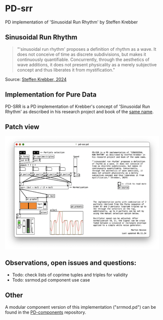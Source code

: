 # PD-srr
 PD implementation of 'Sinusoidal Run Rhythm' by Steffen Krebber

 ## Sinusoidal Run Rhythm
 > "'sinusoidal run rhythm' proposes a definition of rhythm as a wave. It does not conceive of time as discrete subdivisions, but makes it continuously quantifiable. Concurrently, through the aesthetics of wave additions, it does not present physicality as a merely subjective concept and thus liberates it from mystification."

 Source: [Steffen Krebber, 2024](https://steffenkrebber.de/)

 ## Implementation for Pure Data
 PD-SRR is a PD implementation of Krebber's concept of 'Sinusoidal Run Rhythm' as described in his research project and book of the [same name](https://steffenkrebber.de/research/sinusoidal-run-rhythm/).

 ## Patch view
![Patch view](./assets/pd-srr.png)


 ## Observations, open issues and questions:
 * Todo: check lists of coprime tuples and triples for validity
 * Todo: ssrmod.pd component use case

 ## Other
 A modular component version of this implementation ("srrmod.pd") can be found in the [PD-components](https://github.com/devstermarts/PD-components/blob/main/various/srrmod.pd) repository.

